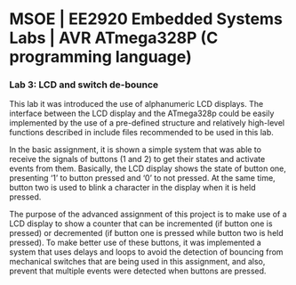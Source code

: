 # MSOE | EE2920 Embedded Systems Labs | AVR ATmega328P (C programming language)

### Lab 3: LCD and switch de-bounce

This lab it was introduced the use of alphanumeric LCD displays. The interface between the LCD display and the ATmega328p could be easily implemented by the use of a pre-defined structure and relatively high-level functions described in include files recommended to be used in this lab.

In the basic assignment, it is shown a simple system that was able to receive the signals of buttons (1 and 2) to get their states and activate events from them. Basically, the LCD display shows the state of button one, presenting ‘1’ to button pressed and ‘0’ to not pressed. At the same time, button two is used to blink a character in the display when it is held pressed. 

The purpose of the advanced assignment of this project is to make use of a LCD display to show a counter that can be incremented (if button one is pressed) or decremented (if button one is pressed while button two is held pressed). To make better use of these buttons, it was implemented a system that uses delays and loops to avoid the detection of bouncing from mechanical switches that are being used in this assignment, and also, prevent that multiple events were detected when buttons are pressed.
